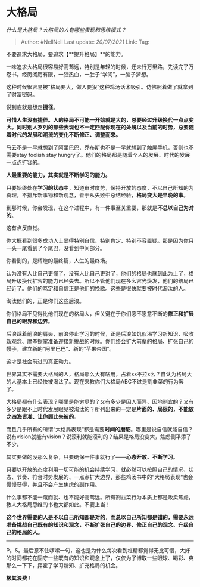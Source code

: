 # 大格局
*什么是大格局？大格局的人有哪些表现和思维模式？*

> Author: #NellNell
> Last update: *20/07/2021*
> Link:
> Tag:

不要追求大格局，要追求【**提升格局】**的能力。

一味追求大格局很容易好高骛远，特别是年轻的时候，还未行万里路，先读完了万卷书。经历阅历有限，一腔热血，一肚子“学问”，一脑子梦想。

这种时候很容易被“格局要大，做人要狠”这种鸡汤话术吸引。仿佛照着做了就拿到了财富密码。

说到底就是想走**捷径**。

**可惜人生没有捷径。人的格局不可能一开始就是大的，总要经过升级换代一点点变大。同时别人罗列的那些表现也不一定匹配你现在的处境以及当前的时势，总要随着时代的发展和潮流的变化不断修正、调整而来。**

马云不是一早就想到了阿里巴巴，乔布斯也不是一早就想到了触屏手机，否则也不需要stay foolish stay hungry了。他们的格局都是随着个人的发展、时代的发展一点点扩容的。

**人最重要的能力，其实就是不断学习的能力。**

只要始终处在**学习的状态**中，知道审时度势，保持开放的态度，不以自己所知的为真理，不排斥新事物和新观念，善于从失败中总结经验，**格局变大是早晚的事**。

到那时候，你会发现，在这个过程中，有一件事至关重要，那就是**不总以自己为对的**。

这有点反直觉。

你大概看到很多成功人士显得特别自信、特别肯定、特别不容置疑。那是因为你只一头一尾看到了个尾巴，没看到中间部分。

你看到的，是辉煌的最终篇，人生的最终场。

认为没有人比自己更懂了，没有人比自己更对了，他们的格局也就到此为止了，格局升级换代扩容的能力已经失去。所以不管他们现在多么容光焕发，他们的结局已经近了。他们的笃定和自信正是他们的挽歌。这些是很快就要被时代淘汰的人。

淘汰他们的，正是你们这些后浪。

你们格局不见得比他们现在的格局大，但关键在于你们愿不愿意不断的**修正和扩展自己的眼界和边界**。

后浪踩着前浪的肩头，前浪停止学习的时候，正是后浪如饥似渴学习新知识、吸收新观念、摩拳擦掌准备迎接新挑战的时候。你们终会扩大前辈的格局、扩张自己的幔子，建立新的“阿里巴巴”、新的“苹果帝国”。

这才是社会前进的真正动力。

世界其实不需要大格局的人，格局那么大有啥用，占着xx不拉x么？自认为格局大的人基本上已经快被淘汰了。现在来教你们大格局ABC不过是割韭菜的行为罢了。

大格局都有什么表现？哪里是能穷尽的？又有多少是因人而异、因地制宜的？又有多少是跟不上时代发展眼见被淘汰的？所列出来的一定是**片面的、局限的，不能放之四海皆准、让你顾此失彼的**。

而且几乎所有的所谓“大格局表现“都是需要**时间的磨砺**。哪里是说自信就能自信？说有vision就能有vision？说滚利就能滚利的？结果是格局没变大，焦虑倒平添了不少。

其实要做的没那么复杂，只要确保一件事就行了——**心态开放、不断学习**。

只要以开放的态度利用一切可能的机会持续学习，就必然可以按照自己的情况、状态、节奏、符合时势发展的、一点点扩大边界，那些鸡汤书中的”大格局表现“也会慢慢获得，并且不会产生焦虑的副作用。

什么事都不能一蹴而就、也不能好高骛远。所有割韭菜行为本质上都是贩卖焦虑，教人大格局思维的书也大都如此。不要上当！

**这个世界需要的人是不以自己所知都是对的，而总以自己所知都是错的，需要永远准备挑战自己既有的知识和观念，不断扩张自己的边界、修正自己的观念、升级自己的格局的人。**

---

P。S。最后忍不住啰嗦一句，这也是为什么每次看到杠精都觉得无比可惜，大好的时间都花在固守一些既有的知识和观念上了，仅仅为了博取一些眼球、喝彩、爽那么一下下，挥霍了学习新知、扩充格局的机会。

**极其浪费！**
